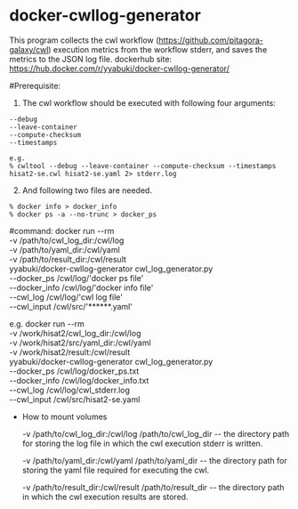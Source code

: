 # docker-cwllog-generator
This program collects the cwl workflow (https://github.com/pitagora-galaxy/cwl) execution metrics from the workflow stderr, and saves the metrics to the JSON log file.
dockerhub site: https://hub.docker.com/r/yyabuki/docker-cwllog-generator/


#Prerequisite:
  1) The cwl workflow should be executed with following four arguments:

    --debug
    --leave-container
    --compute-checksum
    --timestamps 

    e.g.
    % cwltool --debug --leave-container --compute-checksum --timestamps hisat2-se.cwl hisat2-se.yaml 2> stderr.log

  2) And following two files are needed.

    % docker info > docker_info
    % docker ps -a --no-trunc > docker_ps

#command:
docker run --rm \
    -v /path/to/cwl_log_dir:/cwl/log \
    -v /path/to/yaml_dir:/cwl/yaml \
    -v /path/to/result_dir:/cwl/result \
    yyabuki/docker-cwllog-generator cwl_log_generator.py \
    --docker_ps /cwl/log/'docker ps file' \
    --docker_info /cwl/log/'docker info file' \
    --cwl_log /cwl/log/'cwl log file' \
    --cwl_input /cwl/src/'******.yaml'

e.g.
docker run --rm \
    -v /work/hisat2/cwl_log_dir:/cwl/log \
    -v /work/hisat2/src/yaml_dir:/cwl/yaml \
    -v /work/hisat2/result:/cwl/result \
    yyabuki/docker-cwllog-generator cwl_log_generator.py \
    --docker_ps /cwl/log/docker_ps.txt \
    --docker_info /cwl/log/docker_info.txt \
    --cwl_log /cwl/log/cwl_stderr.log \
    --cwl_input /cwl/src/hisat2-se.yaml

* How to mount volumes

  -v /path/to/cwl_log_dir:/cwl/log
    /path/to/cwl_log_dir -- the directory path for storing the log file in which the cwl execution stderr is written.

  -v /path/to/yaml_dir:/cwl/yaml
    /path/to/yaml_dir -- the directory path for storing the yaml file required for executing the cwl.

  -v /path/to/result_dir:/cwl/result
    /path/to/result_dir -- the directory path in which the cwl execution results are stored.
